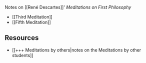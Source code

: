 Notes on [[René Descartes]]' <cite>Meditations on First Philosophy</cite>

- [[Third Meditation]]
- [[Fifth Meditation]]

## Resources

- [[+++ Meditations by others|notes on the Meditations by other students]]